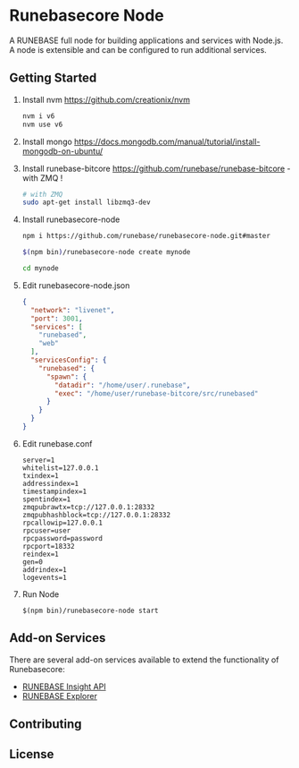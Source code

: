 Runebasecore Node
============

A RUNEBASE full node for building applications and services with Node.js. A node is extensible and can be configured to run additional services.

## Getting Started

1. Install nvm https://github.com/creationix/nvm  

    ```bash
    nvm i v6
    nvm use v6
    ```  
2. Install mongo https://docs.mongodb.com/manual/tutorial/install-mongodb-on-ubuntu/  

3. Install runebase-bitcore https://github.com/runebase/runebase-bitcore - with ZMQ ! 

    ```bash
    # with ZMQ
    sudo apt-get install libzmq3-dev 
    ```  
4. Install runebasecore-node  

    ```bash
    npm i https://github.com/runebase/runebasecore-node.git#master

    $(npm bin)/runebasecore-node create mynode

    cd mynode

    ```  
5. Edit runebasecore-node.json  

    ```json
    {
      "network": "livenet",
      "port": 3001,
      "services": [
	    "runebased",
        "web"
      ],
      "servicesConfig": {
        "runebased": {
          "spawn": {
            "datadir": "/home/user/.runebase",
            "exec": "/home/user/runebase-bitcore/src/runebased"
          }
        }
      }
	}
    ```  
6. Edit runebase.conf  

    ```
    server=1
    whitelist=127.0.0.1
    txindex=1
    addressindex=1
    timestampindex=1
    spentindex=1
    zmqpubrawtx=tcp://127.0.0.1:28332
    zmqpubhashblock=tcp://127.0.0.1:28332
    rpcallowip=127.0.0.1
    rpcuser=user
    rpcpassword=password
    rpcport=18332
    reindex=1
    gen=0
    addrindex=1
    logevents=1
    ```  
7. Run Node  

    ```
    $(npm bin)/runebasecore-node start
    ```  

## Add-on Services

There are several add-on services available to extend the functionality of Runebasecore:

- [RUNEBASE Insight API](https://github.com/runebase/insight-api)
- [RUNEBASE Explorer](https://github.com/runebase/runebase-explorer)

## Contributing



## License
